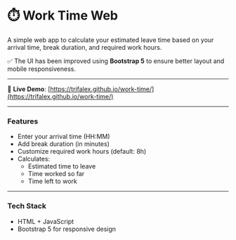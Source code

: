 # ⏱️ Work Time Web

A simple web app to calculate your estimated leave time based on your arrival time, break duration, and required work hours.

✅ The UI has been improved using **Bootstrap 5** to ensure better layout and mobile responsiveness.

---

🔗 **Live Demo**: [https://trifalex.github.io/work-time/](https://trifalex.github.io/work-time/)

---

### Features

- Enter your arrival time (HH:MM)
- Add break duration (in minutes)
- Customize required work hours (default: 8h)
- Calculates:
  - Estimated time to leave
  - Time worked so far
  - Time left to work

---

### Tech Stack

- HTML + JavaScript
- Bootstrap 5 for responsive design
